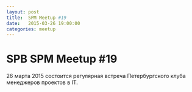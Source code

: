 ```yaml
---
layout: post
title:  SPM Meetup #19
date:   2015-03-26 19:00:00
categories: meetup
---
```


# SPB SPM Meetup #19
26 марта 2015 состоится регулярная встреча Петербургского клуба менеджеров проектов в IT.